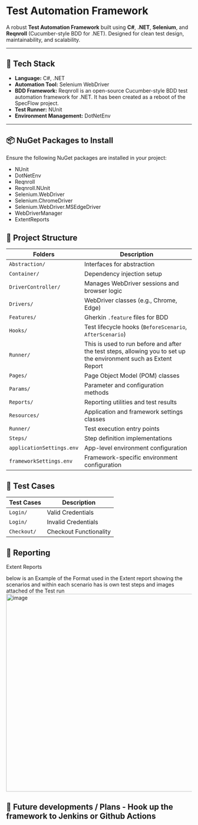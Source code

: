 # Test Automation Framework

A robust **Test Automation Framework** built using **C#**, **.NET**, **Selenium**, and **Reqnroll** (Cucumber-style BDD for .NET). Designed for clean test design, maintainability, and scalability.

---

## 🚀 Tech Stack

- **Language:** C#, .NET  
- **Automation Tool:** Selenium WebDriver  
- **BDD Framework:** Reqnroll is an open-source Cucumber-style BDD test automation framework for .NET. It has been created as a reboot of the SpecFlow project.
- **Test Runner:** NUnit  
- **Environment Management:** DotNetEnv  


---

## 📦 NuGet Packages to Install

Ensure the following NuGet packages are installed in your project:

- NUnit
- DotNetEnv
- Reqnroll
- Reqnroll.NUnit
- Selenium.WebDriver
- Selenium.ChromeDriver
- Selenium.WebDriver.MSEdgeDriver
- WebDriverManager
-  ExtentReports

  

## 📁 Project Structure

| Folders                   | Description                                              |
| ------------------------- | -------------------------------------------------------- |
| `Abstraction/`            | Interfaces for abstraction                               |
| `Container/`              | Dependency injection setup                               |
| `DriverController/`       | Manages WebDriver sessions and browser logic             |
| `Drivers/`                | WebDriver classes (e.g., Chrome, Edge)                   |
| `Features/`               | Gherkin `.feature` files for BDD                         |
| `Hooks/`                  | Test lifecycle hooks (`BeforeScenario`, `AfterScenario`) |
|`Runner/`                  | This is used to run before and after the test steps, allowing you to set up the environment such as Extent Report|
| `Pages/`                  | Page Object Model (POM) classes                          |
| `Params/`                 | Parameter and configuration methods                      |
| `Reports/`                | Reporting utilities and test results                     |
| `Resources/`              | Application and framework settings classes               |
| `Runner/`                 | Test execution entry points                              |
| `Steps/`                  | Step definition implementations                          |
| `applicationSettings.env` | App-level environment configuration                      |
| `frameworkSettings.env`   | Framework-specific environment configuration             |


## 📁 Test Cases 

| Test Cases                   | Description                                              |
| ------------------------- | -------------------------------------------------------- |
| `Login/`            | Valid Credentials                              |
| `Login/`            | Invalid Credentials                            |
| `Checkout/`            | Checkout Functionality                      |

## 📁 Reporting

Extent Reports 

below is an Example of the Format used in the Extent report showing the scenarios and within each scenario has is own test steps and images attached of the Test run 
<img width="1260" height="536" alt="image" src="https://github.com/user-attachments/assets/89a8a099-0ece-4532-b33b-f8a34648205e" />



## 📁  Future developments / Plans  - Hook up the framework to Jenkins or Github Actions  









